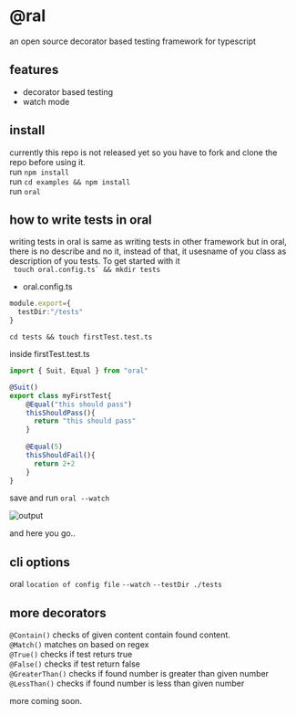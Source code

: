 # @ral
an open source decorator based testing framework for typescript

## features
- decorator based testing
- watch mode

## install
currently this repo is not released yet so you have to fork and clone the repo before using it. <br>
run `npm install` <br>
run `cd examples && npm install` <br>
run `oral` <br>

## how to write tests in oral
writing tests in oral is same as writing tests in other framework but in oral, there is no describe and no it, instead of that, it usesname of you class as description of you tests. To get started with it  <br>
``` touch oral.config.ts` && mkdir tests```

- oral.config.ts
``` typescript
module.export={
  testDir:"/tests"
}
```

``` cd tests && touch firstTest.test.ts ```

inside firstTest.test.ts
``` typescript
import { Suit, Equal } from "oral"

@Suit()
export class myFirstTest{
    @Equal("this should pass")
    thisShouldPass(){
      return "this should pass"
    }
    
    @Equal(5)
    thisShouldFail(){
      return 2+2
    }
}
```
save and run
``` oral --watch ```

![output](https://github.com/tanay-pingalkar/oral/blob/main/Screenshot%20from%202021-05-03%2017-25-42.png)

and here you go..

## cli options
oral `location of config file` `--watch` `--testDir ./tests`

## more decorators
`@Contain()` checks of given content contain found content. <br>
`@Match()` matches on based on regex <br>
`@True()` checks if test returs true <br>
`@False()` checks if test return false <br>
`@GreaterThan()` checks if found number is greater than given number <br>
`@LessThan()` checks if found number is less than given number <br>

more coming soon.

